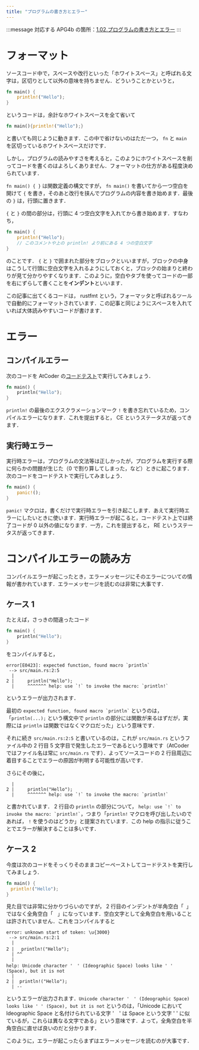 ```yaml
---
title: "プログラムの書き方とエラー"
---
```

:::message
対応する APG4b の箇所：[1.02.プログラムの書き方とエラー](https://atcoder.jp/contests/apg4b/tasks/APG4b_c)
:::
# フォーマット
ソースコード中で，スペースや改行といった「ホワイトスペース」と呼ばれる文字は，区切りとして以外の意味を持ちません．どういうことかというと，
```rust
fn main() {
    println!("Hello");
}
```
というコードは，余計なホワイトスペースを全て省いて
```rust
fn main(){println!("Hello");}
```
と書いても同じように動きます．この中で省けないのはただ一つ， `fn` と `main` を区切っているホワイトスペースだけです．

しかし，プログラムの読みやすさを考えると，このようにホワイトスペースを削ってコードを書くのはよろしくありません．フォーマットの仕方がある程度決められています．

`fn main() { }` は関数定義の構文ですが， `fn main()` を書いてから一つ空白を開けて `{` を書き，そのあと改行を挟んでプログラムの内容を書き始めます．最後の `}` は，行頭に置きます．

`{` と `}` の間の部分は，行頭に 4 つ空白文字を入れてから書き始めます．すなわち，
```rust
fn main() {
    println!("Hello");
    // このコメントや上の println! より前にある 4 つの空白文字
}
```
のことです． `{` と `}` で囲まれた部分をブロックといいますが，ブロックの中身はこうして行頭に空白文字を入れるようにしておくと，ブロックの始まりと終わりが見て分かりやすくなります．このように，空白やタブを使ってコードの一部を右にずらして書くことを**インデント**といいます．

この記事に出てくるコードは， rustfmt という，フォーマッタと呼ばれるツールで自動的にフォーマットされています．この記事と同じようにスペースを入れていれば大体読みやすいコードが書けます．
# エラー
## コンパイルエラー
次のコードを AtCoder の[コードテスト](https://atcoder.jp/contests/practice/custom_test)で実行してみましょう．
```rust
fn main() {
    println("Hello");
}
```
`println!` の最後のエクスクラメーションマーク `!` を書き忘れているため，コンパイルエラーになります．これを提出すると， CE というステータスが返ってきます．
## 実行時エラー
実行時エラーは，プログラムの文法等は正しかったが，プログラムを実行する際に何らかの問題が生じた（0 で割り算してしまった，など）ときに起こります．次のコードをコードテストで実行してみましょう．
```rust
fn main() {
    panic!();
}
```
`panic!` マクロは，書くだけで実行時エラーを引き起こします．あえて実行時エラーにしたいときに使います．実行時エラーが起こると，コードテスト上では終了コードが 0 以外の値になります．一方，これを提出すると， RE というステータスが返ってきます．

# コンパイルエラーの読み方
コンパイルエラーが起こったとき，エラーメッセージにそのエラーについての情報が書かれています．エラーメッセージを読むのは非常に大事です．

## ケース 1
たとえば，さっきの間違ったコード
```rust
fn main() {
    println("Hello");
}
```
をコンパイルすると，
```
error[E0423]: expected function, found macro `println`
 --> src/main.rs:2:5
  |
2 |     println("Hello");
  |     ^^^^^^^ help: use `!` to invoke the macro: `println!`
```
というエラーが出力されます．

最初の `` expected function, found macro `println` `` というのは，「`println(...);` という構文中で `println` の部分には関数が来るはずだが，実際には `println` は関数ではなくマクロだった」という意味です．

それに続き `src/main.rs:2:5` と書いているのは，これが `src/main.rs` というファイル中の 2 行目 5 文字目で発生したエラーであるという意味です（AtCoder ではファイル名は常に `src/main.rs` です）．よってソースコードの 2 行目周辺に着目することでエラーの原因が判明する可能性が高いです．

さらにその後に，
```
  |
2 |     println("Hello");
  |     ^^^^^^^ help: use `!` to invoke the macro: `println!`
```
と書かれています． 2 行目の `println` の部分について， `` help: use `!` to invoke the macro: `println!` ``，つまり「`println!` マクロを呼び出したいのであれば， `!` を使うのはどうか」と提案されています．この help の指示に従うことでエラーが解決することは多いです．

## ケース 2
今度は次のコードをそっくりそのままコピーペーストしてコードテストを実行してみましょう．
```rust
fn main() {
　println!("Hello");
}
```

見た目では非常に分かりづらいのですが， 2 行目のインデントが半角空白「` `」ではなく全角空白「`　`」になっています．空白文字として全角空白を用いることは許されていません．これをコンパイルすると
```
error: unknown start of token: \u{3000}
 --> src/main.rs:2:1
  |
2 | 　println!("Hello");
  | ^^
  |
help: Unicode character '　' (Ideographic Space) looks like ' ' (Space), but it is not
  |
2 |  println!("Hello");
  | --
```
というエラーが出力されます．`Unicode character '　' (Ideographic Space) looks like ' ' (Space), but it is not` というのは，「Unicode において Ideographic Space と名付けられている文字 '　' は Space という文字 ' ' に似ているが，これらは異なる文字である」という意味です．よって，全角空白を半角空白に直せば良いのだと分かります．

このように，エラーが起こったらまずはエラーメッセージを読むのが大事です．
